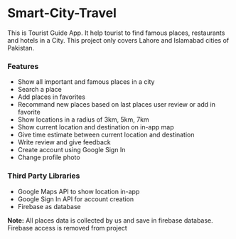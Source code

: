 # Smart-City-Travel
This is Tourist Guide App. It help tourist to find famous places, restaurants and hotels in a City. This project only covers Lahore and Islamabad cities of Pakistan.

### Features
* Show all important and famous places in a city
* Search a place
* Add places in favorites
* Recommand new places based on last places user review or add in favorite
* Show locations in a radius of 3km, 5km, 7km
* Show current location and destination on in-app map
* Give time estimate between current location and destination
* Write review and give feedback
* Create account using Google Sign In
* Change profile photo

### Third Party Libraries
* Google Maps API to show location in-app
* Google Sign In API for account creation
* Firebase as database




**Note:** All places data is collected by us and save in firebase database. Firebase access is removed from project
  
